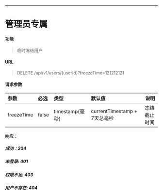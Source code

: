 -----------
# 管理员专属
#### 功能

> 临时冻结用户

#### URL

> DELETE /api/v1/users/{userId}?freezeTime=121212121

#### 请求参数

|参数|必选|类型|默认值|说明|
|:----- |:-------|:------|:-----|----- |
|freezeTime|false|timestamp(毫秒)|currentTimestamp + 7天总毫秒| 冻结截止时间|

#### 响应：
##### 成功：204
##### 未登录: 401
##### 权限不足: 403
##### 用户不存在: 404

